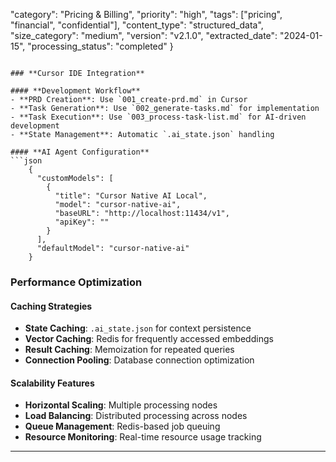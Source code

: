 <!-- CONTEXT_REFERENCE: 400_context-priority-guide.md -->

  "category": "Pricing & Billing",
  "priority": "high",
  "tags": ["pricing", "financial", "confidential"],
  "content_type": "structured_data",
  "size_category": "medium",
  "version": "v2.1.0",
  "extracted_date": "2024-01-15",
  "processing_status": "completed"
}
```

### **Cursor IDE Integration**

#### **Development Workflow**
- **PRD Creation**: Use `001_create-prd.md` in Cursor
- **Task Generation**: Use `002_generate-tasks.md` for implementation
- **Task Execution**: Use `003_process-task-list.md` for AI-driven development
- **State Management**: Automatic `.ai_state.json` handling

#### **AI Agent Configuration**
```json
    {
      "customModels": [
        {
          "title": "Cursor Native AI Local",
          "model": "cursor-native-ai",
          "baseURL": "http://localhost:11434/v1",
          "apiKey": ""
        }
      ],
      "defaultModel": "cursor-native-ai"
    }
```

### **Performance Optimization**

#### **Caching Strategies**
- **State Caching**: `.ai_state.json` for context persistence
- **Vector Caching**: Redis for frequently accessed embeddings
- **Result Caching**: Memoization for repeated queries
- **Connection Pooling**: Database connection optimization

#### **Scalability Features**
- **Horizontal Scaling**: Multiple processing nodes
- **Load Balancing**: Distributed processing across nodes
- **Queue Management**: Redis-based job queuing
- **Resource Monitoring**: Real-time resource usage tracking

---

